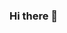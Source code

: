 ### Hi there 👋

<!--
**Dogeon0/Dogeon0** is a ✨ _special_ ✨ repository because its `README.md` (this file) appears on your GitHub profile.

[![roadmap.sh](https://roadmap.sh/card/tall/66788d9cae5b6c41792ece1f?variant=dark&roadmaps=cyber-security)](https://roadmap.sh)
